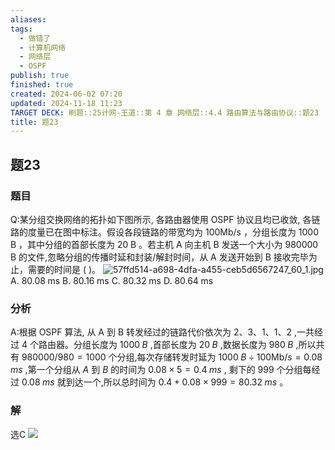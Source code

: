 ```yaml
---
aliases: 
tags:
  - 做错了
  - 计算机网络
  - 网络层
  - OSPF
publish: true
finished: true
created: 2024-06-02 07:20
updated: 2024-11-18 11:23
TARGET DECK: 刷题::25计网-王道::第 4 章 网络层::4.4 路由算法与路由协议::题23
title: 题23
---
```


## 题23
### 题目
Q:某分组交换网络的拓扑如下图所示, 各路由器使用 OSPF 协议且均已收敛, 各链路的度量已在图中标注。假设各段链路的带宽均为 ${100}\mathrm{{Mb}}/\mathrm{s}$ ，分组长度为 ${1000}\mathrm{\;B}$ ，其中分组的首部长度为 ${20}\mathrm{\;B}$ 。若主机 A 向主机 B 发送一个大小为 ${980000}\mathrm{\;B}$ 的文件,忽略分组的传播时延和封装/解封时间，从 A 发送开始到 B 接收完毕为止，需要的时间是 ( )。
![57ffd514-a698-4dfa-a455-ceb5d6567247_60_1.jpg](https://img.hwenyi.live/202406021136377.webp)
A. ${80.08}\mathrm{\;{ms}}$ B. ${80.16}\mathrm{\;{ms}}$ C. ${80.32}\mathrm{\;{ms}}$ D. ${80.64}\mathrm{\;{ms}}$
### 分析
A:根据 OSPF 算法, 从 A 到 B 转发经过的链路代价依次为 $2、3、1、1、2$ ,一共经过 4 个路由器。分组长度为 ${1000}\;B$ ,首部长度为 ${20}\;B$ ,数据长度为 ${980}\;B$ ,所以共有 ${980000}/{980} = {1000}$ 个分组,每次存储转发时延为 ${1000}\;B \div  {100}\mathrm {{Mb}} /s = {0.08}\;{ms}$ ,第一个分组从 $A$ 到 $B$ 的时间为 ${0.08} \times  5 = {0.4}\;{ms}$ , 剩下的 999 个分组每经过 ${0.08}\;{ms}$ 就到达一个,所以总时间为 ${0.4} + {0.08} \times  {999} = {80.32}\;{ms}$ 。
### 解
选C
![](https://img.hwenyi.live/202407072133880.webp)

